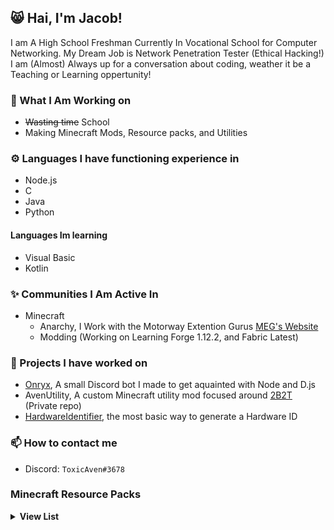 ## 😸 Hai, I'm Jacob!

I am A High School Freshman Currently In Vocational School for Computer Networking. My Dream Job is Network Penetration Tester (Ethical Hacking!) I am (Almost) Always up for a conversation about coding, weather it be a Teaching or Learning oppertunity!

### 🚀 What I Am Working on

- ~~Wasting time~~ School
- Making Minecraft Mods, Resource packs, and Utilities

### ⚙️ Languages I have functioning experience in

- Node.js
- C
- Java
- Python

#### Languages Im learning

- Visual Basic
- Kotlin

### ✨ Communities I Am Active In

- Minecraft
  - Anarchy, I Work with the Motorway Extention Gurus [MEG's Website](https://meg.one)
  - Modding (Working on Learning Forge 1.12.2, and Fabric Latest)

### 💎 Projects I have worked on

- [Onryx](https://github.com/ToxicAven/onryx), A small Discord bot I made to get aquainted with Node and D.js
- AvenUtility, A custom Minecraft utility mod focused around [2B2T](https://en.wikipedia.org/wiki/2b2t) (Private repo)
- [HardwareIdentifier](https://github.com/ToxicAven/HardwareIdentifier), the most basic way to generate a Hardware ID

### 📫 How to contact me

- Discord: `ToxicAven#3678`

### Minecraft Resource Packs

<details>
  <summary><b>View List</b></summary>

<ul>
<li><a href="https://github.com/ToxicAven/ResourcePacks/blob/main/Avens_beta7.zip?raw=true">Aven's PVP: Beta 7</a></li>
<li><a href="https://github.com/ToxicAven/ResourcePacks/blob/main/FunnyBuckets.zip?raw=true">Inverted Buckets</a></li>
<li><a href="https://github.com/ToxicAven/ResourcePacks/blob/main/IllsEndCrystal.zip?raw=true">Illville's End Crystal</a></li>
<li><a href="https://github.com/ToxicAven/ResourcePacks/blob/main/NonAnimatedIll.zip?raw=true">Illville's Blinding Nether</a></li>
<li><a href="https://github.com/ToxicAven/ResourcePacks/blob/main/NyanNetherrack.zip?raw=true">Nyan Netherrack</a></li>
<li><a href="https://github.com/ToxicAven/ResourcePacks/blob/main/TwinTowersNetherrack.zip?raw=true">Illville's Twin Towers Netherrack</a></li>
<li><a href="https://github.com/ToxicAven/ResourcePacks/blob/main/Ill'sAnimatedTotem.zip?raw=true">Illville's Skin Totem</a></li>
<br>
I also made a few texture on the Motorway Extension Guru's <a href="https://meg.one/designer/">Pack Designer</a>!
</ul>

</details>